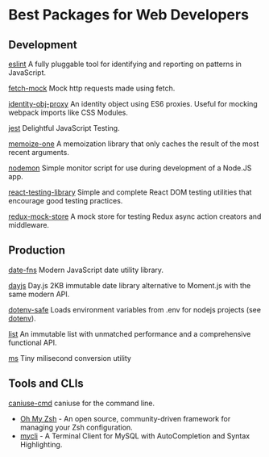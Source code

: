 # Best Packages for Web Developers

## Development

[eslint](https://github.com/eslint/eslint) A fully pluggable tool for identifying and reporting on patterns in JavaScript.

[fetch-mock](https://github.com/wheresrhys/fetch-mock) Mock http requests made using fetch.

[identity-obj-proxy](https://github.com/keyanzhang/identity-obj-proxy) An identity object using ES6 proxies. Useful for mocking webpack imports like CSS Modules.

[jest](https://github.com/facebook/jest) Delightful JavaScript Testing.

[memoize-one](https://github.com/alexreardon/memoize-one) A memoization library that only caches the result of the most recent arguments.

[nodemon](https://www.npmjs.com/package/nodemon) Simple monitor script for use during development of a Node.JS app.

[react-testing-library](https://github.com/kentcdodds/react-testing-library) Simple and complete React DOM testing utilities that encourage good testing practices.

[redux-mock-store](https://github.com/dmitry-zaets/redux-mock-store) A mock store for testing Redux async action creators and middleware.

## Production

[date-fns](https://github.com/date-fns/date-fns) Modern JavaScript date utility library.

[dayjs](https://github.com/iamkun/dayjs) Day.js 2KB immutable date library alternative to Moment.js with the same modern API.

[dotenv-safe](https://github.com/rolodato/dotenv-safe) Loads environment variables from .env for nodejs projects (see [dotenv](https://github.com/motdotla/dotenv)).

[list](https://github.com/funkia/list) An immutable list with unmatched performance and a comprehensive functional API.

[ms](https://github.com/zeit/ms) Tiny milisecond conversion utility

## Tools and CLIs

[caniuse-cmd](https://www.npmjs.com/package/caniuse-cmd) caniuse for the command line.
* [Oh My Zsh](http://ohmyz.sh/) - An open source, community-driven framework for managing your Zsh configuration.
* [mycli](https://github.com/dbcli/mycli) - A Terminal Client for MySQL with AutoCompletion and Syntax Highlighting.
